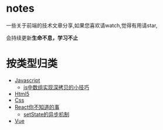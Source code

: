 # notes
一些关于前端的技术文章分享,如果您喜欢请watch,觉得有用请star,

会持续更新**生命不息，学习不止**

# 按类型归类
* [Javascript](#javascript)
  * [js中数组实现深拷贝的小技巧](https://github.com/front-end-note/notes/issues/2)
* [Html5](#html5)
* [Css](#css)
* [React你不知道的事](#react)
  * [setState的异步机制](https://github.com/front-end-note/notes/issues/1)
* [Vue](#vue)
